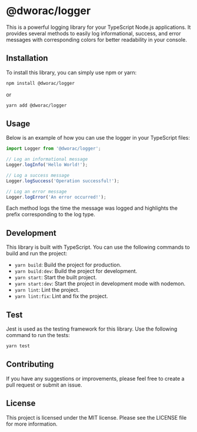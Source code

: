 # @dworac/logger

This is a powerful logging library for your TypeScript Node.js applications. It provides several methods to easily log informational, success, and error messages with corresponding colors for better readability in your console.

## Installation

To install this library, you can simply use npm or yarn:

```bash
npm install @dworac/logger
```
or
```bash
yarn add @dworac/logger
```

## Usage

Below is an example of how you can use the logger in your TypeScript files:

```ts
import Logger from '@dworac/logger';

// Log an informational message
Logger.logInfo('Hello World!');

// Log a success message
Logger.logSuccess('Operation successful!');

// Log an error message
Logger.logError('An error occurred!');
```

Each method logs the time the message was logged and highlights the prefix corresponding to the log type.

## Development

This library is built with TypeScript. You can use the following commands to build and run the project:

- `yarn build`: Build the project for production.
- `yarn build:dev`: Build the project for development.
- `yarn start`: Start the built project.
- `yarn start:dev`: Start the project in development mode with nodemon.
- `yarn lint`: Lint the project.
- `yarn lint:fix`: Lint and fix the project.

## Test

Jest is used as the testing framework for this library. Use the following command to run the tests:

```bash
yarn test
```

## Contributing
If you have any suggestions or improvements, please feel free to create a pull request or submit an issue.

## License
This project is licensed under the MIT license. Please see the LICENSE file for more information.


